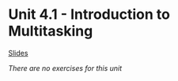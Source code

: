 # Unit 4.1 - Introduction to Multitasking

<a href="/slides/4_1-introduction-to-multitasking/" target="_blank">Slides</a>

*There are no exercises for this unit*